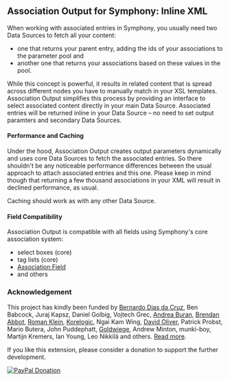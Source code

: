 ## Association Output for Symphony: Inline XML

When working with associated entries in Symphony, you usually need two Data Sources to fetch all your content:

- one that returns your parent entry, adding the ids of your associations to the parameter pool and
- another one that returns your associations based on these values in the pool.

While this concept is powerful, it results in related content that is spread across different nodes you have to manually match in your XSL templates. Association Output simplifies this process by providing an interface to select associated content directly in your main Data Source. Associated entries will be returned inline in your Data Source – no need to set output paramters and secondary Data Sources.

#### Performance and Caching

Under the hood, Association Output creates output parameters dynamically and uses core Data Sources to fetch the associated entries. So there shouldn't be any noticeable performance differences between the usual approach to attach associated entries and this one. Please keep in mind though that returning a few thousand associations in your XML will result in declined performance, as usual.

Caching should work as with any other Data Source.

#### Field Compatibility

Association Output is compatible with all fields using Symphony's core association system:

- select boxes (core)
- tag lists (core)
- [Association Field](https://github.com/symphonists/association_field)
- and others

### Acknowledgement

This project has kindly been funded by [Bernardo Dias da Cruz](http://bernardodiasdacruz.com/), Ben Babcock, Juraj Kapsz, Daniel Golbig, Vojtech Grec, [Andrea Buran](http://www.andreaburan.com/), [Brendan Abbot](http://bloodbone.ws/), [Roman Klein](http://romanklein.com), [Korelogic](http://korelogic.co.uk/), Ngai Kam Wing, [David Oliver](http://doliver.co.uk/), Patrick Probst, Mario Butera, John Puddephatt, [Goldwiege](http://www.goldwiege.de/), Andrew Minton, munki-boy, Martijn Kremers, Ian Young, Leo Nikkilä and others. [Read more](http://www.getsymphony.com/discuss/thread/106489/). 

If you like this extension, please consider a donation to support the further development.

[![PayPal Donation](https://www.paypalobjects.com/en_US/i/btn/btn_donate_LG.gif)](https://www.paypal.com/cgi-bin/webscr?cmd=_s-xclick&hosted_button_id=YAVPERDXP89TC)
